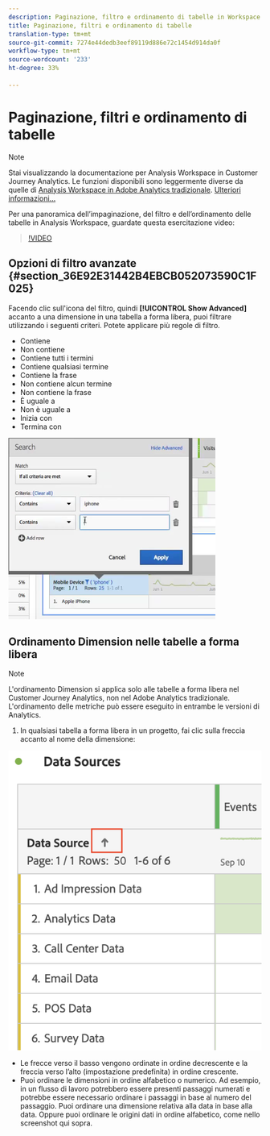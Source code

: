 ```yaml
---
description: Paginazione, filtro e ordinamento di tabelle in Workspace
title: Paginazione, filtri e ordinamento di tabelle
translation-type: tm+mt
source-git-commit: 7274e44dedb3eef89119d886e72c1454d914da0f
workflow-type: tm+mt
source-wordcount: '233'
ht-degree: 33%

---
```



# Paginazione, filtri e ordinamento di tabelle

>[!NOTE]
>
>Stai visualizzando la documentazione per Analysis Workspace in Customer Journey Analytics. Le funzioni disponibili sono leggermente diverse da quelle di [Analysis Workspace in Adobe Analytics tradizionale](https://docs.adobe.com/content/help/it-IT/analytics/analyze/analysis-workspace/home.html). [Ulteriori informazioni...](/help/getting-started/cja-aa.md)

Per una panoramica dell’impaginazione, del filtro e dell’ordinamento delle tabelle in  Analysis Workspace, guardate questa esercitazione video:

>[!VIDEO](https://video.tv.adobe.com/v/23968)

## Opzioni di filtro avanzate {#section_36E92E31442B4EBCB052073590C1F025}

Facendo clic sull&#39;icona del filtro, quindi **[!UICONTROL Show Advanced]** accanto a una dimensione in una tabella a forma libera, puoi filtrare utilizzando i seguenti criteri. Potete applicare più regole di filtro.

* Contiene
* Non contiene
* Contiene tutti i termini
* Contiene qualsiasi termine
* Contiene la frase
* Non contiene alcun termine
* Non contiene la frase
* È uguale a
* Non è uguale a
* Inizia con
* Termina con

![](assets/advanced-filter.png)

## Ordinamento Dimension nelle tabelle a forma libera

>[!NOTE]
>
>L&#39;ordinamento Dimension si applica solo alle tabelle a forma libera nel Customer Journey Analytics, non nel Adobe Analytics  tradizionale. L&#39;ordinamento delle metriche può essere eseguito in entrambe le versioni di Analytics.

1. In qualsiasi tabella a forma libera in un progetto, fai clic sulla freccia accanto al nome della dimensione:

![](assets/sort-dimensions.png)

* Le frecce verso il basso vengono ordinate in ordine decrescente e la freccia verso l’alto (impostazione predefinita) in ordine crescente.
* Puoi ordinare le dimensioni in ordine alfabetico o numerico. Ad esempio, in un flusso di lavoro potrebbero essere presenti passaggi numerati e potrebbe essere necessario ordinare i passaggi in base al numero del passaggio. Puoi ordinare una dimensione relativa alla data in base alla data. Oppure puoi ordinare le origini dati in ordine alfabetico, come nello screenshot qui sopra.
